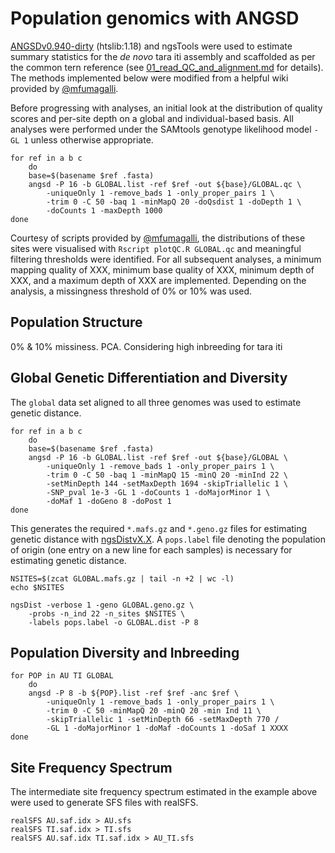 # Population genomics with ANGSD
[ANGSDv0.940-dirty](https://bioconda.github.io/recipes/angsd/README.html?highlight=angsd) (htslib:1.18) and ngsTools were used to estimate summary statistics for the *de novo* tara iti assembly and scaffolded as per the common tern reference (see [01_read_QC_and_alignment.md](github.com/janawold1/2023_EVOLAPP_Special_Issue/blob/main/01_read_QC_and_alignment.md) for details). The methods implemented below were modified from a helpful wiki provided by [@mfumagalli](github.com/mfumagalli/ngsTools/blob/master/TUTORIAL.md).  

Before progressing with analyses, an initial look at the distribution of quality scores and per-site depth on a global and individual-based basis. All analyses were performed under the SAMtools genotype likelihood model `-GL 1` unless otherwise appropriate.  
```
for ref in a b c 
    do
    base=$(basename $ref .fasta)
    angsd -P 16 -b GLOBAL.list -ref $ref -out ${base}/GLOBAL.qc \
        -uniqueOnly 1 -remove_bads 1 -only_proper_pairs 1 \
        -trim 0 -C 50 -baq 1 -minMapQ 20 -doQsdist 1 -doDepth 1 \
        -doCounts 1 -maxDepth 1000
done
```
Courtesy of scripts provided by [@mfumagalli](github.com/mfumagalli/ngsTools/blob/master/TUTORIAL.md), the distributions of these sites were visualised with `Rscript plotQC.R GLOBAL.qc` and meaningful filtering thresholds were identified. For all subsequent analyses, a minimum mapping quality of XXX, minimum base quality of XXX, minimum depth of XXX, and a maximum depth of XXX are implemented. Depending on the analysis, a missingness threshold of 0% or 10% was used.  

## Population Structure
0% & 10% missiness. PCA. 
Considering high inbreeding for tara iti
## Global Genetic Differentiation and Diversity
The `global` data set aligned to all three genomes was used to estimate genetic distance.  
```
for ref in a b c
    do
    base=$(basename $ref .fasta)
    angsd -P 16 -b GLOBAL.list -ref $ref -out ${base}/GLOBAL \
        -uniqueOnly 1 -remove_bads 1 -only_proper_pairs 1 \
        -trim 0 -C 50 -baq 1 -minMapQ 15 -minQ 20 -minInd 22 \
        -setMinDepth 144 -setMaxDepth 1694 -skipTriallelic 1 \
        -SNP_pval 1e-3 -GL 1 -doCounts 1 -doMajorMinor 1 \
        -doMaf 1 -doGeno 8 -doPost 1
done
```
This generates the required `*.mafs.gz` and `*.geno.gz` files for estimating genetic distance with [ngsDistvX.X](github.com/mfumagalli/ngsTools). A `pops.label` file denoting the population of origin (one entry on a new line for each samples) is necessary for estimating genetic distance.  
```
NSITES=$(zcat GLOBAL.mafs.gz | tail -n +2 | wc -l)
echo $NSITES

ngsDist -verbose 1 -geno GLOBAL.geno.gz \
    -probs -n_ind 22 -n_sites $NSITES \
    -labels pops.label -o GLOBAL.dist -P 8
```
## Population Diversity and Inbreeding
```
for POP in AU TI GLOBAL
    do
    angsd -P 8 -b ${POP}.list -ref $ref -anc $ref \
        -uniqueOnly 1 -remove_bads 1 -only_proper_pairs 1 \ 
        -trim 0 -C 50 -minMapQ 20 -minQ 20 -min Ind 11 \
        -skipTriallelic 1 -setMinDepth 66 -setMaxDepth 770 /
        -GL 1 -doMajorMinor 1 -doMaf -doCounts 1 -doSaf 1 XXXX
done
```
## Site Frequency Spectrum
The intermediate site frequency spectrum estimated in the example above were used to generate SFS files with realSFS.  
```
realSFS AU.saf.idx > AU.sfs
realSFS TI.saf.idx > TI.sfs
realSFS AU.saf.idx TI.saf.idx > AU_TI.sfs
```